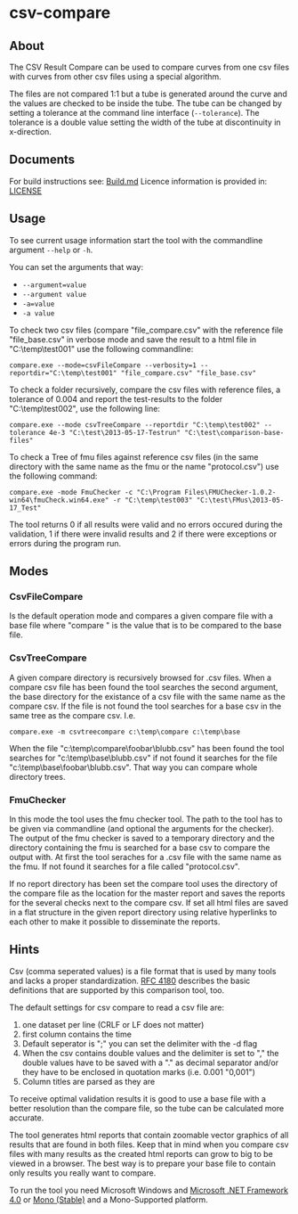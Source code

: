# csv-compare

## About

The CSV Result Compare can  be used to compare curves from one csv files with curves from other csv files using a special algorithm.

The files are not compared 1:1 but a tube is generated around the curve and the values are checked to be inside the tube. The tube can be changed by setting a tolerance at the command line interface (`--tolerance`). The tolerance
is a double value setting the width of the tube at discontinuity in x-direction.

## Documents

For build instructions see: [Build.md](https://github.com/modelica-tools/csv-compare/blob/master/BUILD.md) Licence information is provided in: [LICENSE](https://github.com/modelica-tools/csv-compare/blob/master/LICENSE)

## Usage

To see current usage information start the tool with the commandline argument `--help` or `-h`.

You can set the arguments that way:
- `--argument=value`
- `--argument value`
- `-a=value`
- `-a value`
 
To check two csv files (compare "file_compare.csv" with the reference file "file_base.csv" in verbose mode and save the result to a html file in "C:\temp\test001" use the following commandline:
```
compare.exe --mode=csvFileCompare --verbosity=1 --reportdir="C:\temp\test001" "file_compare.csv" "file_base.csv"
```
To check a folder recursively, compare the csv files with reference files, a tolerance of 0.004 and report the test-results to the folder "C:\temp\test002", use the following line:
```
compare.exe --mode csvTreeCompare --reportdir "C:\temp\test002" --tolerance 4e-3 "C:\test\2013-05-17-Testrun" "C:\test\comparison-base-files"
```
To check a Tree of fmu files against reference csv files (in the same directory with the same name as the fmu or the name "protocol.csv") use the following command:
```
compare.exe -mode FmuChecker -c "C:\Program Files\FMUChecker-1.0.2-win64\fmuCheck.win64.exe" -r "C:\temp\test003" "C:\test\FMus\2013-05-17_Test"
```
The tool returns 0 if all results were valid and no errors occured during the validation, 1 if there were invalid results and 2 if there were exceptions or errors during the program run.

## Modes
	
### CsvFileCompare
Is the default operation mode and compares a given compare file with a base file where "compare " is the value that is to be compared to the base file.

### CsvTreeCompare
A given compare directory is recursively browsed for .csv files. When a compare csv file has been found the tool searches the second argument, the base directory for the existance of a csv file with the same name as the compare csv. If the file is not found the tool searches for a base csv in the same tree as the compare csv. I.e.
```	
compare.exe -m csvtreecompare c:\temp\compare c:\temp\base
```	
When the file "c:\temp\compare\foobar\blubb.csv" has been found the tool searches for "c:\temp\base\blubb.csv" if not found it searches for the file "c:\temp\base\foobar\blubb.csv". That way you can compare whole directory trees.

### FmuChecker
In this mode the tool uses the fmu checker tool. The path to the tool has to be given via commandline (and optional the arguments for the checker). The output of the fmu checker is saved to a temporary directory and the directory containing the fmu is searched for a base csv to compare the output with. At first the tool seraches for a .csv file with the same name as the fmu. If not found it searches for a file called "protocol.csv".

If no report directory has been set the compare tool uses the directory of the compare file as the location for the master report and saves the reports for the several checks next to the compare csv. If set all html files are saved in a flat structure in the given report directory using relative hyperlinks to each other to make it possible to disseminate the reports.	

## Hints

Csv (comma seperated values) is a file format that is used by many tools and lacks a proper standardization. [RFC 4180](https://tools.ietf.org/html/rfc4180) describes the basic definitions that are supported by this comparison tool, too.

The default settings for csv compare to read a csv file are:
 1. one dataset per line (CRLF or LF does not matter)
 2. first column contains the time
 3. Default seperator is ";" you can set the delimiter with the -d flag
 4. When the csv contains double values and the delimiter is set to "," the
	double values have to be saved with a "." as decimal separator and/or they
	have to be enclosed in quotation marks (i.e. 0.001 "0,001")
 5.	Column titles are parsed as they are

To receive optimal validation results it is good to use a base file with a better resolution than the compare file, so the tube can be calculated more accurate.

The tool generates html reports that contain zoomable vector graphics of all results that are found in both files. Keep that in mind when you compare csv files with many results as the created html reports can grow to big to be viewed in a browser. The best way is to prepare your base file to contain only results you really want to compare.

To run the tool you need Microsoft Windows and [Microsoft .NET Framework 4.0](https://www.microsoft.com/en-us/download/details.aspx?id=30653) or [Mono (Stable)](http://www.go-mono.com/mono-downloads/download.html) and a Mono-Supported platform.
